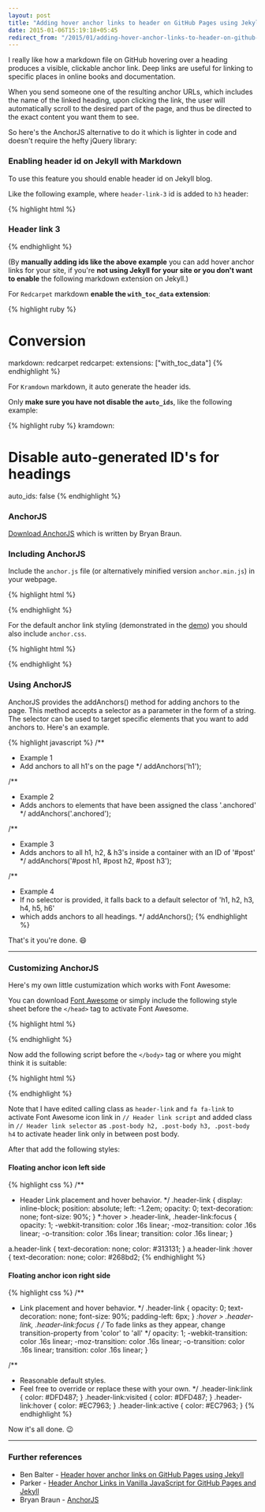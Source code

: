 ```yaml
---
layout: post
title: "Adding hover anchor links to header on GitHub Pages using Jekyll"
date: 2015-01-06T15:19:18+05:45
redirect_from: "/2015/01/adding-hover-anchor-links-to-header-on-github-pages-using-jekyll/"
---
```


I really like how a markdown file on GitHub hovering over a heading produces a visible, clickable anchor link. Deep links are useful for linking to specific places in online books and documentation.

When you send someone one of the resulting anchor URLs, which includes the name of the linked heading, upon clicking the link, the user will automatically scroll to the desired part of the page, and thus be directed to the exact content you want them to see.

So here's the AnchorJS alternative to do it which is lighter in code and doesn't require the hefty jQuery library:

### Enabling header id on Jekyll with Markdown

To use this feature you should enable header id on Jekyll blog.

Like the following example, where `header-link-3` id is added to `h3` header:

{% highlight html %}
<h3 id="header-link-3">Header link 3</h3>
{% endhighlight %}

(By **manually adding ids like the above example** you can add hover anchor links for your site, if you're **not using Jekyll for your site or you don't want to enable** the following markdown extension on Jekyll.)

For `Redcarpet` markdown **enable the `with_toc_data` extension**:

{% highlight ruby %}
# Conversion
markdown:        redcarpet
redcarpet:
  extensions:    ["with_toc_data"]
{% endhighlight %}

For `Kramdown` markdown, it auto generate the header ids.

Only **make sure you have not disable the `auto_ids`**, like the following example:

{% highlight ruby %}
kramdown:
  # Disable auto-generated ID's for headings
  auto_ids: false
{% endhighlight %}

### AnchorJS

[Download AnchorJS](https://github.com/bryanbraun/anchorjs/archive/gh-pages.zip) which is written by Bryan Braun.

### Including AnchorJS

Include the `anchor.js` file (or alternatively minified version `anchor.min.js`) in your webpage.

{% highlight html %}
<script src="anchor.js"></script>
{% endhighlight %}

For the default anchor link styling (demonstrated in the [demo](http://bryanbraun.github.io/anchorjs/)) you should also include `anchor.css`.

{% highlight html %}
<link rel="stylesheet" href="anchor.css">
{% endhighlight %}

### Using AnchorJS

AnchorJS provides the addAnchors() method for adding anchors to the page. This method accepts a selector as a parameter in the form of a string. The selector can be used to target specific elements that you want to add anchors to. Here's an example.

{% highlight javascript %}
/**
* Example 1
* Add anchors to all h1's on the page
*/
addAnchors('h1');

/**
* Example 2
* Adds anchors to elements that have been assigned the class '.anchored'
*/
addAnchors('.anchored');

/**
* Example 3
* Adds anchors to all h1, h2, & h3's inside a container with an ID of '#post'
*/
addAnchors('#post h1, #post h2, #post h3');

/**
* Example 4
* If no selector is provided, it falls back to a default selector of 'h1, h2, h3, h4, h5, h6'
* which adds anchors to all headings.
*/
addAnchors();
{% endhighlight %}

That's it you're done. :smile:

---

### Customizing AnchorJS

Here's my own little custumization which works with Font Awesome:

You can download [Font Awesome](http://fortawesome.github.io/Font-Awesome/) or simply include the following style sheet before the `</head>` tag to activate Font Awesome.

{% highlight html %}
<link href="//maxcdn.bootstrapcdn.com/font-awesome/4.2.0/css/font-awesome.min.css" rel="stylesheet">
{% endhighlight %}

Now add the following script before the `</body>` tag or where you might think it is suitable:

{% highlight html %}
<script>

// Header link minified script
function addAnchors(e){e=e||"h1, h2, h3, h4, h5, h6";var t=document.querySelectorAll(e);for(var n=0;n<t.length;n++){var r;if(t[n].hasAttribute("id")){r=t[n].getAttribute("id")}else{var i=document.body.textContent?"textContent":"innerText";var s=t[n][i];tidyText=s.replace(/\s+/g,"-").toLowerCase();t[n].setAttribute("id",tidyText);r=tidyText}var o='<a class="header-link" href="#'+r+'"><span class="fa fa-link"></span></a>';t[n].innerHTML=t[n].innerHTML+o}};

// Header link selector
var selector = '.post-body h2, .post-body h3, .post-body h4';
addAnchors(selector);

</script>
{% endhighlight %}

Note that I have edited calling class as `header-link` and `fa fa-link` to activate Font Awesome icon link in `// Header link script` and added class in `// Header link selector` as `.post-body h2, .post-body h3, .post-body h4` to activate header link only in between post body.

After that add the following styles:

#### Floating anchor icon left side

{% highlight css %}
/**
* Header Link placement and hover behavior.
*/
.header-link {
  display: inline-block;
  position: absolute;
  left: -1.2em;
  opacity: 0;
  text-decoration: none;
  font-size: 90%;
}
*:hover > .header-link,
.header-link:focus  {
  opacity: 1;
  -webkit-transition: color .16s linear;
  -moz-transition: color .16s linear;
  -o-transition: color .16s linear;
  transition: color .16s linear;
}

a.header-link {
  text-decoration: none;
  color: #313131;
}
a.header-link :hover {
  text-decoration: none;
  color: #268bd2;
{% endhighlight %}

#### Floating anchor icon right side

{% highlight css %}
/**
 * Link placement and hover behavior.
 */
.header-link {
  opacity: 0;
  text-decoration: none;
  font-size: 90%;
  padding-left: 6px;
}
*:hover > .header-link,
.header-link:focus  {
  /* To fade links as they appear, change transition-property from 'color' to 'all' */
  opacity: 1;
  -webkit-transition: color .16s linear;
  -moz-transition: color .16s linear;
  -o-transition: color .16s linear;
  transition: color .16s linear;
}

/**
 * Reasonable default styles.
 * Feel free to override or replace these with your own.
 */
.header-link:link    { color: #DFD487; }
.header-link:visited { color: #DFD487; }
.header-link:hover   { color: #EC7963; }
.header-link:active  { color: #EC7963; }
{% endhighlight %}

Now it's all done. :wink:

---

### Further references

* Ben Balter - [Header hover anchor links on GitHub Pages using Jekyll](http://ben.balter.com/2014/03/13/pages-anchor-links/)
* Parker - [Header Anchor Links in Vanilla JavaScript for GitHub Pages and Jekyll](http://blog.parkermoore.de/2014/08/01/header-anchor-links-in-vanilla-javascript-for-github-pages-and-jekyll/)
* Bryan Braun - [AnchorJS](http://bryanbraun.github.io/anchorjs/)
